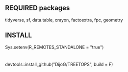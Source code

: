 ## REQUIRED packages

tidyverse, sf, data.table, crayon, factoextra, fpc, geometry

## INSTALL

Sys.setenv(R_REMOTES_STANDALONE = "true")
#
devtools::install_github("DijoG/TREETOPS", build = F)
